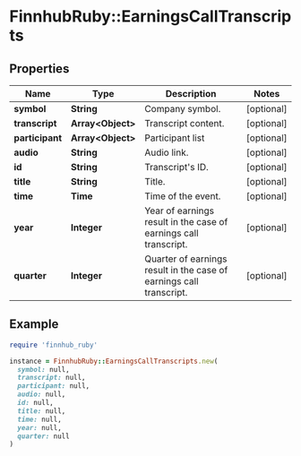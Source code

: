 # FinnhubRuby::EarningsCallTranscripts

## Properties

| Name | Type | Description | Notes |
| ---- | ---- | ----------- | ----- |
| **symbol** | **String** | Company symbol. | [optional] |
| **transcript** | **Array&lt;Object&gt;** | Transcript content. | [optional] |
| **participant** | **Array&lt;Object&gt;** | Participant list | [optional] |
| **audio** | **String** | Audio link. | [optional] |
| **id** | **String** | Transcript&#39;s ID. | [optional] |
| **title** | **String** | Title. | [optional] |
| **time** | **Time** | Time of the event. | [optional] |
| **year** | **Integer** | Year of earnings result in the case of earnings call transcript. | [optional] |
| **quarter** | **Integer** | Quarter of earnings result in the case of earnings call transcript. | [optional] |

## Example

```ruby
require 'finnhub_ruby'

instance = FinnhubRuby::EarningsCallTranscripts.new(
  symbol: null,
  transcript: null,
  participant: null,
  audio: null,
  id: null,
  title: null,
  time: null,
  year: null,
  quarter: null
)
```

